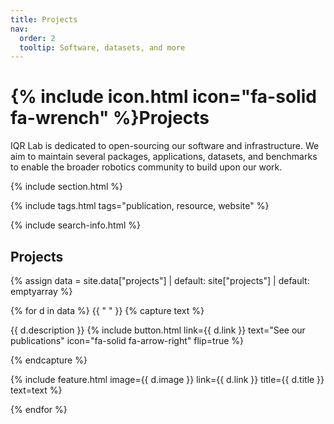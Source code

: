 ```yaml
---
title: Projects
nav:
  order: 2
  tooltip: Software, datasets, and more
---
```


# {% include icon.html icon="fa-solid fa-wrench" %}Projects

IQR Lab is dedicated to open-sourcing our software and infrastructure. We aim to maintain several packages, applications, datasets, and benchmarks to enable the broader robotics community to build upon our work.

{% include section.html %}

{% include tags.html tags="publication, resource, website" %}

{% include search-info.html %}

## Projects

{% assign data = site.data["projects"]
  | default: site["projects"]
  | default: emptyarray
%}


{% for d in data %}
  {{ " " }}
  {% capture text %}

  {{ d.description }}
  {%
    include button.html
    link={{ d.link }}
    text="See our publications"
    icon="fa-solid fa-arrow-right"
    flip=true
  %}

  {% endcapture %}

  {%
    include feature.html
    image={{ d.image }}
    link={{ d.link }}
    title={{ d.title }}
    text=text
  %}

{% endfor %}

